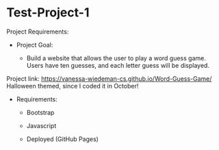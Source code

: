 # Test-Project-1

Project Requirements:

- Project Goal:

  - Build a website that allows the user to play a word guess game. Users have ten guesses, and each letter guess will be displayed.
  
 Project link: https://vanessa-wiedeman-cs.github.io/Word-Guess-Game/  
 Halloween themed, since I coded it in October! 

- Requirements:

  - Bootstrap
  
  - Javascript

  - Deployed (GitHub Pages)
  
  
